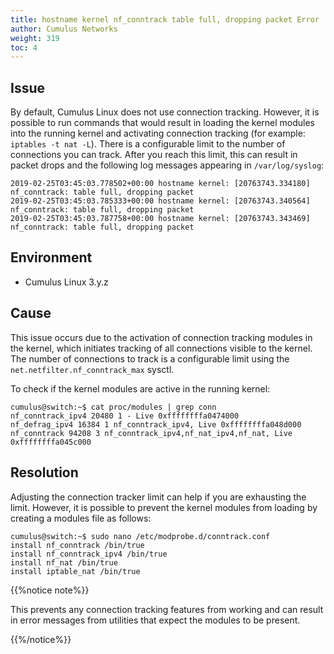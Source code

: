 ```yaml
---
title: hostname kernel nf_conntrack table full, dropping packet Error
author: Cumulus Networks
weight: 319
toc: 4
---
```


## Issue

By default, Cumulus Linux does not use connection tracking. However, it is possible to run commands that would result in loading the kernel modules into the running kernel and activating connection tracking (for example: `iptables -t nat -L`). There is a configurable limit to the number of connections you can track. After you reach this limit, this can result in packet drops and the following log messages appearing in `/var/log/syslog`:

    2019-02-25T03:45:03.778502+00:00 hostname kernel: [20763743.334180] nf_conntrack: table full, dropping packet
    2019-02-25T03:45:03.785333+00:00 hostname kernel: [20763743.340564] nf_conntrack: table full, dropping packet
    2019-02-25T03:45:03.787758+00:00 hostname kernel: [20763743.343469] nf_conntrack: table full, dropping packet

## Environment

- Cumulus Linux 3.y.z

## Cause

This issue occurs due to the activation of connection tracking modules in the kernel, which initiates tracking of all connections visible to the kernel. The number of connections to track is a configurable limit using the `net.netfilter.nf_conntrack_max` sysctl.

To check if the kernel modules are active in the running kernel:

    cumulus@switch:~$ cat proc/modules | grep conn
    nf_conntrack_ipv4 20480 1 - Live 0xffffffffa0474000
    nf_defrag_ipv4 16384 1 nf_conntrack_ipv4, Live 0xffffffffa048d000
    nf_conntrack 94208 3 nf_conntrack_ipv4,nf_nat_ipv4,nf_nat, Live 0xffffffffa045c000

## Resolution

Adjusting the connection tracker limit can help if you are exhausting the limit. However, it is possible to prevent the kernel modules from loading by creating a modules file as follows:

    cumulus@switch:~$ sudo nano /etc/modprobe.d/conntrack.conf
    install nf_conntrack /bin/true
    install nf_conntrack_ipv4 /bin/true
    install nf_nat /bin/true
    install iptable_nat /bin/true

{{%notice note%}}

This prevents any connection tracking features from working and can result in error messages from utilities that expect the modules to be present.

{{%/notice%}}
